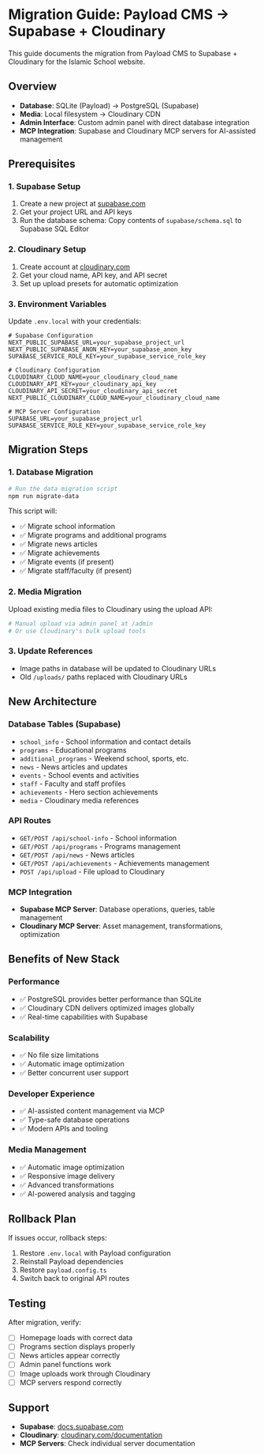 # Migration Guide: Payload CMS → Supabase + Cloudinary

This guide documents the migration from Payload CMS to Supabase + Cloudinary for the Islamic School website.

## Overview

- **Database**: SQLite (Payload) → PostgreSQL (Supabase)
- **Media**: Local filesystem → Cloudinary CDN
- **Admin Interface**: Custom admin panel with direct database integration
- **MCP Integration**: Supabase and Cloudinary MCP servers for AI-assisted management

## Prerequisites

### 1. Supabase Setup
1. Create a new project at [supabase.com](https://supabase.com)
2. Get your project URL and API keys
3. Run the database schema: Copy contents of `supabase/schema.sql` to Supabase SQL Editor

### 2. Cloudinary Setup
1. Create account at [cloudinary.com](https://cloudinary.com)
2. Get your cloud name, API key, and API secret
3. Set up upload presets for automatic optimization

### 3. Environment Variables
Update `.env.local` with your credentials:

```env
# Supabase Configuration
NEXT_PUBLIC_SUPABASE_URL=your_supabase_project_url
NEXT_PUBLIC_SUPABASE_ANON_KEY=your_supabase_anon_key
SUPABASE_SERVICE_ROLE_KEY=your_supabase_service_role_key

# Cloudinary Configuration
CLOUDINARY_CLOUD_NAME=your_cloudinary_cloud_name
CLOUDINARY_API_KEY=your_cloudinary_api_key
CLOUDINARY_API_SECRET=your_cloudinary_api_secret
NEXT_PUBLIC_CLOUDINARY_CLOUD_NAME=your_cloudinary_cloud_name

# MCP Server Configuration
SUPABASE_URL=your_supabase_project_url
SUPABASE_SERVICE_ROLE_KEY=your_supabase_service_role_key
```

## Migration Steps

### 1. Database Migration
```bash
# Run the data migration script
npm run migrate-data
```

This script will:
- ✅ Migrate school information
- ✅ Migrate programs and additional programs
- ✅ Migrate news articles
- ✅ Migrate achievements
- ✅ Migrate events (if present)
- ✅ Migrate staff/faculty (if present)

### 2. Media Migration
Upload existing media files to Cloudinary using the upload API:
```bash
# Manual upload via admin panel at /admin
# Or use Cloudinary's bulk upload tools
```

### 3. Update References
- Image paths in database will be updated to Cloudinary URLs
- Old `/uploads/` paths replaced with Cloudinary URLs

## New Architecture

### Database Tables (Supabase)
- `school_info` - School information and contact details
- `programs` - Educational programs
- `additional_programs` - Weekend school, sports, etc.
- `news` - News articles and updates
- `events` - School events and activities
- `staff` - Faculty and staff profiles
- `achievements` - Hero section achievements
- `media` - Cloudinary media references

### API Routes
- `GET/POST /api/school-info` - School information
- `GET/POST /api/programs` - Programs management
- `GET/POST /api/news` - News articles
- `GET/POST /api/achievements` - Achievements management
- `POST /api/upload` - File upload to Cloudinary

### MCP Integration
- **Supabase MCP Server**: Database operations, queries, table management
- **Cloudinary MCP Server**: Asset management, transformations, optimization

## Benefits of New Stack

### Performance
- ✅ PostgreSQL provides better performance than SQLite
- ✅ Cloudinary CDN delivers optimized images globally
- ✅ Real-time capabilities with Supabase

### Scalability
- ✅ No file size limitations
- ✅ Automatic image optimization
- ✅ Better concurrent user support

### Developer Experience
- ✅ AI-assisted content management via MCP
- ✅ Type-safe database operations
- ✅ Modern APIs and tooling

### Media Management
- ✅ Automatic image optimization
- ✅ Responsive image delivery
- ✅ Advanced transformations
- ✅ AI-powered analysis and tagging

## Rollback Plan

If issues occur, rollback steps:
1. Restore `.env.local` with Payload configuration
2. Reinstall Payload dependencies
3. Restore `payload.config.ts`
4. Switch back to original API routes

## Testing

After migration, verify:
- [ ] Homepage loads with correct data
- [ ] Programs section displays properly
- [ ] News articles appear correctly
- [ ] Admin panel functions work
- [ ] Image uploads work through Cloudinary
- [ ] MCP servers respond correctly

## Support

- **Supabase**: [docs.supabase.com](https://docs.supabase.com)
- **Cloudinary**: [cloudinary.com/documentation](https://cloudinary.com/documentation)
- **MCP Servers**: Check individual server documentation